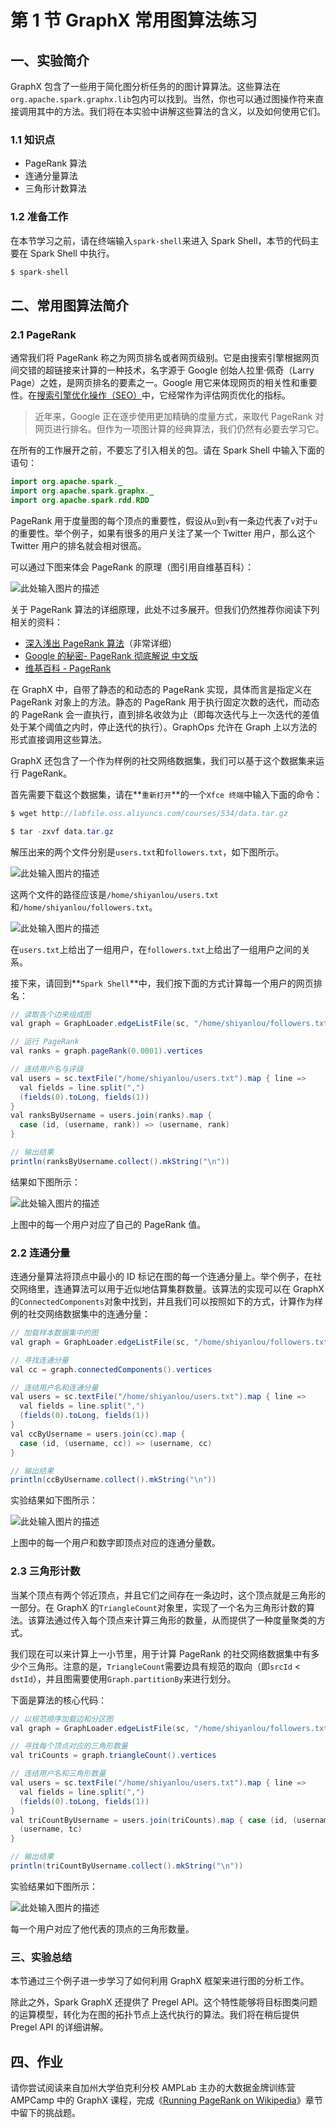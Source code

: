# 第 1 节 GraphX 常用图算法练习

## 一、实验简介

GraphX 包含了一些用于简化图分析任务的的图计算算法。这些算法在`org.apache.spark.graphx.lib`包内可以找到。当然，你也可以通过图操作符来直接调用其中的方法。我们将在本实验中讲解这些算法的含义，以及如何使用它们。

### 1.1 知识点

*   PageRank 算法
*   连通分量算法
*   三角形计数算法

### 1.2 准备工作

在本节学习之前，请在终端输入`spark-shell`来进入 Spark Shell，本节的代码主要在 Spark Shell 中执行。

```java
$ spark-shell 
```

## 二、常用图算法简介

### 2.1 PageRank

通常我们将 PageRank 称之为网页排名或者网页级别。它是由搜索引擎根据网页间交错的超链接来计算的一种技术，名字源于 Google 创始人拉里·佩奇（Larry Page）之姓，是网页排名的要素之一。Google 用它来体现网页的相关性和重要性。在[搜索引擎优化操作（SEO）](http://baike.baidu.com/view/1047.htm)中，它经常作为评估网页优化的指标。

> 近年来，Google 正在逐步使用更加精确的度量方式，来取代 PageRank 对网页进行排名。但作为一项图计算的经典算法，我们仍然有必要去学习它。

在所有的工作展开之前，不要忘了引入相关的包。请在 Spark Shell 中输入下面的语句：

```java
import org.apache.spark._
import org.apache.spark.graphx._
import org.apache.spark.rdd.RDD 
```

PageRank 用于度量图的每个顶点的重要性，假设从`u`到`v`有一条边代表了`v`对于`u`的重要性。举个例子，如果有很多的用户关注了某一个 Twitter 用户，那么这个 Twitter 用户的排名就会相对很高。

可以通过下图来体会 PageRank 的原理（图引用自维基百科）：

![此处输入图片的描述](img/26de211faf7133399f95b1dd4deaefa8.jpg)

关于 PageRank 算法的详细原理，此处不过多展开。但我们仍然推荐你阅读下列相关的资料：

*   [深入浅出 PageRank 算法](https://segmentfault.com/a/1190000000711128)（非常详细）
*   [Google 的秘密- PageRank 彻底解说 中文版](http://www.t086.com/good/pagerank_cn.htm)
*   [维基百科 - PageRank](http://en.wikipedia.org/wiki/PageRank)

在 GraphX 中，自带了静态的和动态的 PageRank 实现，具体而言是指定义在 PageRank 对象上的方法。静态的 PageRank 用于执行固定次数的迭代，而动态的 PageRank 会一直执行，直到排名收敛为止（即每次迭代与上一次迭代的差值处于某个阈值之内时，停止迭代的执行）。GraphOps 允许在 Graph 上以方法的形式直接调用这些算法。

GraphX 还包含了一个作为样例的社交网络数据集，我们可以基于这个数据集来运行 PageRank。

首先需要下载这个数据集，请在**`重新打开`**的一个`Xfce 终端`中输入下面的命令：

```java
$ wget http://labfile.oss.aliyuncs.com/courses/534/data.tar.gz

$ tar -zxvf data.tar.gz 
```

解压出来的两个文件分别是`users.txt`和`followers.txt`，如下图所示。

![此处输入图片的描述](img/dcc0d0754b842a2d0c49895676c66a0f.jpg)

这两个文件的路径应该是`/home/shiyanlou/users.txt`和`/home/shiyanlou/followers.txt`。

![此处输入图片的描述](img/e6411e17f3ec69226ba7c3b6398907ed.jpg)

在`users.txt`上给出了一组用户，在`followers.txt`上给出了一组用户之间的关系。

接下来，请回到**`Spark Shell`**中，我们按下面的方式计算每一个用户的网页排名：

```java
// 读取各个边来组成图
val graph = GraphLoader.edgeListFile(sc, "/home/shiyanlou/followers.txt")

// 运行 PageRank
val ranks = graph.pageRank(0.0001).vertices

// 连结用户名与评级
val users = sc.textFile("/home/shiyanlou/users.txt").map { line =>
  val fields = line.split(",")
  (fields(0).toLong, fields(1))
}
val ranksByUsername = users.join(ranks).map {
  case (id, (username, rank)) => (username, rank)
}

// 输出结果
println(ranksByUsername.collect().mkString("\n")) 
```

结果如下图所示：

![此处输入图片的描述](img/4e5814f8add2d67ece3156e62110eeb5.jpg)

上图中的每一个用户对应了自己的 PageRank 值。

### 2.2 连通分量

连通分量算法将顶点中最小的 ID 标记在图的每一个连通分量上。举个例子，在社交网络里，连通算法可以用于近似地估算集群数量。该算法的实现可以在 GraphX 的`ConnectedComponents`对象中找到，并且我们可以按照如下的方式，计算作为样例的社交网络数据集中的连通分量：

```java
// 加载样本数据集中的图
val graph = GraphLoader.edgeListFile(sc, "/home/shiyanlou/followers.txt")

// 寻找连通分量
val cc = graph.connectedComponents().vertices

// 连结用户名和连通分量
val users = sc.textFile("/home/shiyanlou/users.txt").map { line =>
  val fields = line.split(",")
  (fields(0).toLong, fields(1))
}
val ccByUsername = users.join(cc).map {
  case (id, (username, cc)) => (username, cc)
}

// 输出结果
println(ccByUsername.collect().mkString("\n")) 
```

实验结果如下图所示：

![此处输入图片的描述](img/1bda97757c74e8d4582e8ec26a774e88.jpg)

上图中的每一个用户和数字即顶点对应的连通分量数。

### 2.3 三角形计数

当某个顶点有两个邻近顶点，并且它们之间存在一条边时，这个顶点就是三角形的一部分。在 GraphX 的`TriangleCount`对象里，实现了一个名为三角形计数的算法。该算法通过传入每个顶点来计算三角形的数量，从而提供了一种度量聚类的方式。

我们现在可以来计算上一小节里，用于计算 PageRank 的社交网络数据集中有多少个三角形。注意的是，`TriangleCount`需要边具有规范的取向（即`srcId` < `dstId`），并且图需要使用`Graph.partitionBy`来进行划分。

下面是算法的核心代码：

```java
// 以规范顺序加载边和分区图
val graph = GraphLoader.edgeListFile(sc, "/home/shiyanlou/followers.txt", true).partitionBy(PartitionStrategy.RandomVertexCut)

// 寻找每个顶点对应的三角形数量
val triCounts = graph.triangleCount().vertices

// 连结用户名和三角形数量
val users = sc.textFile("/home/shiyanlou/users.txt").map { line =>
  val fields = line.split(",")
  (fields(0).toLong, fields(1))
}
val triCountByUsername = users.join(triCounts).map { case (id, (username, tc)) =>
  (username, tc)
}

// 输出结果
println(triCountByUsername.collect().mkString("\n")) 
```

实验结果如下图所示：

![此处输入图片的描述](img/31548fc2fbffc59ad6f52936ce01c165.jpg)

每一个用户对应了他代表的顶点的三角形数量。

### 三、实验总结

本节通过三个例子进一步学习了如何利用 GraphX 框架来进行图的分析工作。

除此之外，Spark GraphX 还提供了 Pregel API。这个特性能够将目标图类问题的运算模型，转化为在图的拓扑节点上迭代执行的算法。我们将在稍后提供 Pregel API 的详细讲解。

## 四、作业

请你尝试阅读来自加州大学伯克利分校 AMPLab 主办的大数据金牌训练营 AMPCamp 中的 GraphX 课程，完成《[Running PageRank on Wikipedia](http://ampcamp.berkeley.edu/big-data-mini-course/graph-analytics-with-graphx.html#running-pagerank-on-wikipedia)》章节中留下的挑战题。